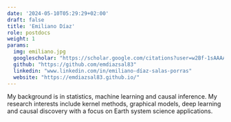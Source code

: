 ```yaml
---
date: '2024-05-10T05:29:29+02:00'
draft: false
title: 'Emiliano Díaz'
role: postdocs
weight: 1
params:
  img: emiliano.jpg
  googlescholar: "https://scholar.google.com/citations?user=w2Bf-1sAAAAJ"                      
  github: "https://github.com/emdiazsal83"                                  
  linkedin: "www.linkedin.com/in/emiliano-díaz-salas-porras"                         
  website: "https://emdiazsal83.github.io/"          
---
```


My background is in statistics, machine learning and causal inference. My research interests include kernel methods, graphical models, deep learning and causal discovery with a focus on Earth system science applications.
